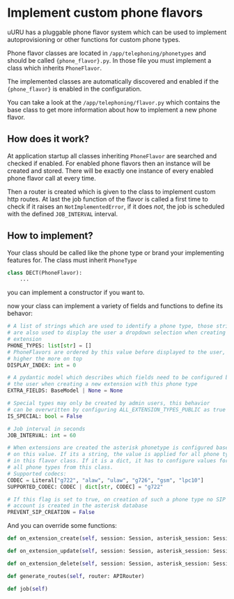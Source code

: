 # Implement custom phone flavors

uURU has a pluggable phone flavor system which can be used to implement
autoprovisioning or other functions for custom phone types.

Phone flavor classes are located in `/app/telephoning/phonetypes` and should
be called `{phone_flavor}.py`. In those file you must implement a class which
inherits `PhoneFlavor`.

The implemented classes are automatically discovered and enabled if the
`{phone_flavor}` is enabled in the configuration.

You can take a look at the `/app/telephoning/flavor.py` which contains the
base class to get more information about how to implement a new phone flavor.

## How does it work?

At application startup all classes inheriting `PhoneFlavor` are searched
and checked if enabled.
For enabled phone flavors then an instance will be created and stored. There will
be exactly one instance of every enabled phone flavor call at every time.

Then a router is created which is given to the class to implement custom http routes.
At last the job function of the flavor is called a first time to check if it
raises an `NotImplementedError`, if it does _not_, the job is scheduled with the defined
`JOB_INTERVAL` interval.

## How to implement?

Your class should be called like the phone type or brand your implementing
features for. The class must inherit `PhoneType`

```python filename="/app/telephoning/phonetypes/mitel_dect.py"
class DECT(PhoneFlavor):
    ...
```

you can implement a constructor if you want to.

now your class can implement a variety of fields and functions to define its
behavor:

```python
# A list of strings which are used to identify a phone type, those strings
# are also used to display the user a dropdown selection when creating a new
# extension
PHONE_TYPES: list[str] = []
# PhoneFlavors are ordered by this value before displayed to the user, the
# higher the more on top
DISPLAY_INDEX: int = 0

# A pydantic model which describes which fields need to be configured by
# the user when creating a new extension with this phone type
EXTRA_FIELDS: BaseModel | None = None

# Special types may only be created by admin users, this behavior
# can be overwritten by configuring ALL_EXTENSION_TYPES_PUBLIC as true
IS_SPECIAL: bool = False

# Job interval in seconds
JOB_INTERVAL: int = 60

# When extensions are created the asterisk phonetype is configured based
# on this value. If its a string, the value is applied for all phone types
# in this flavor class. If it is a dict, it has to configure values for
# all phone types from this class.
# Supported codecs:
CODEC = Literal["g722", "alaw", "ulaw", "g726", "gsm", "lpc10"]
SUPPORTED_CODEC: CODEC | dict[str, CODEC] = "g722"

# If this flag is set to true, on creation of such a phone type no SIP
# account is created in the asterisk database
PREVENT_SIP_CREATION = False
```

And you can override some functions:

```python
def on_extension_create(self, session: Session, asterisk_session: Session, extension: "Extension")

def on_extension_update(self, session: Session, asterisk_session: Session, extension: "Extension")

def on_extension_delete(self, session: Session, asterisk_session: Session, extension: "Extension")

def generate_routes(self, router: APIRouter)

def job(self)
```
